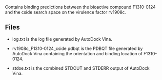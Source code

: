 Contains binding predictions between the bioactive compound F1310-0124 and the cside search space on the virulence factor rv1908c.

## Files

- log.txt is the log file generated by AutoDock Vina.

- rv1908c_F1310-0124_cside.pdbqt is the PDBQT file generated by AutoDock Vina containing the orientation and binding location of F1310-0124.

- stdoe.txt is the combined STDOUT and STDERR output of AutoDock Vina.

